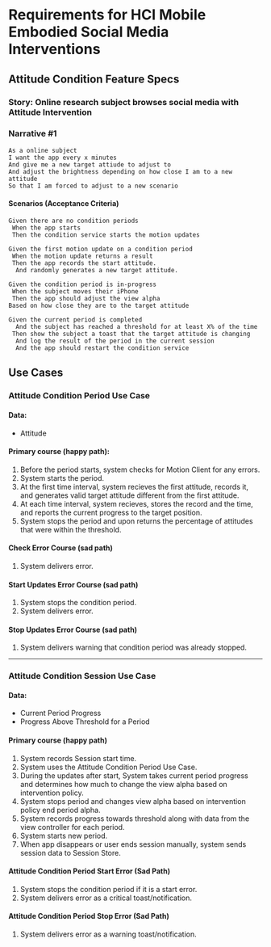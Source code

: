 #  Requirements for HCI Mobile Embodied Social Media Interventions

## Attitude Condition Feature Specs

### Story: Online research subject browses social media with Attitude Intervention

### Narrative #1

```
As a online subject
I want the app every x minutes 
And give me a new target attiude to adjust to
And adjust the brightness depending on how close I am to a new attitude
So that I am forced to adjust to a new scenario
```

#### Scenarios (Acceptance Criteria)

```
Given there are no condition periods
 When the app starts
 Then the condition service starts the motion updates

Given the first motion update on a condition period
 When the motion update returns a result
 Then the app records the start attitude.
  And randomly generates a new target attitude.

Given the condition period is in-progress
 When the subject moves their iPhone
 Then the app should adjust the view alpha
Based on how close they are to the target attitude

Given the current period is completed
  And the subject has reached a threshold for at least X% of the time
 Then show the subject a toast that the target attitude is changing
  And log the result of the period in the current session
  And the app should restart the condition service
```

## Use Cases

### Attitude Condition Period Use Case

#### Data:
- Attitude
    
#### Primary course (happy path):
1. Before the period starts, system checks for Motion Client for any errors.
2. System starts the period.
3. At the first time interval, system recieves the first attitude, records it, and generates valid target attitude different from the first attitude.
3. At each time interval, system recieves, stores the record and the time, and reports the current progress to the target position.
4. System stops the period and upon returns the percentage of attitudes that were within the threshold.

#### Check Error Course (sad path)
1. System delivers error.

#### Start Updates Error Course (sad path)
1. System stops the condition period.
2. System delivers error.

#### Stop Updates Error Course (sad path)
1. System delivers warning that condition period was already stopped.

---

### Attitude Condition Session Use Case

#### Data:
- Current Period Progress
- Progress Above Threshold for a Period

#### Primary course (happy path)
1. System records Session start time.
2. System uses the Attitude Condition Period Use Case.
3. During the updates after start, System takes current period progress and determines how much to change the view alpha based on intervention policy.
4. System stops period and changes view alpha based on intervention policy end period alpha.
5. System records progress towards threshold along with data from the view controller for each period.
6. System starts new period.
8. When app disappears or user ends session manually, system sends session data to Session Store.


#### Attitude Condition Period Start Error (Sad Path)

1. System stops the condition period if it is a start error.
2. System delivers error as a critical toast/notification.

#### Attitude Condition Period Stop Error (Sad Path)
1. System delivers error as a warning toast/notification.
